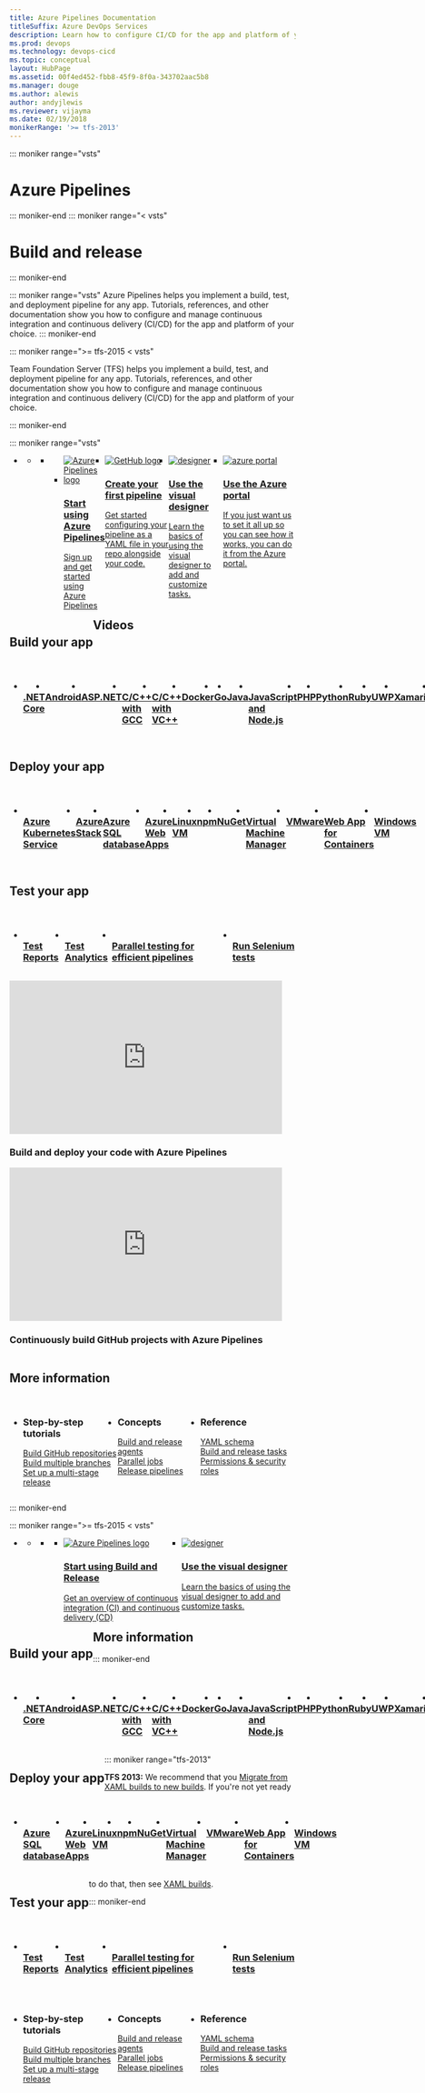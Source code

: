 ```yaml
---
title: Azure Pipelines Documentation
titleSuffix: Azure DevOps Services
description: Learn how to configure CI/CD for the app and platform of your choice using Azure Pipelines and Team Foundation Server (TFS). Includes tutorials, references, and other documentation.
ms.prod: devops
ms.technology: devops-cicd
ms.topic: conceptual
layout: HubPage 
ms.assetid: 00f4ed452-fbb8-45f9-8f0a-343702aac5b8  
ms.manager: douge
ms.author: alewis
author: andyjlewis
ms.reviewer: vijayma
ms.date: 02/19/2018
monikerRange: '>= tfs-2013'
---
```


::: moniker range="vsts"
# Azure Pipelines
::: moniker-end
::: moniker range="< vsts"
# Build and release
::: moniker-end

::: moniker range="vsts"
Azure Pipelines helps you implement a build, test, and deployment pipeline for any app.
Tutorials, references, and other documentation show you how to configure and manage continuous integration and continuous delivery (CI/CD) for the app and platform of your choice.
::: moniker-end

::: moniker range=">= tfs-2015 < vsts"

Team Foundation Server (TFS) helps you implement a build, test, and deployment pipeline for any app.
Tutorials, references, and other documentation show you how to configure and manage continuous integration and continuous delivery (CI/CD) for the app and platform of your choice.

::: moniker-end

::: moniker range="vsts"

<div id="main" class="v2">
    <div class="container">
        <ul class="pivots">
            <li>
                <a href="#index"></a>
                <ul id="index">
                    <li class="panelItem" data-index="0">
                        <a class="singlePanelNavItem selected" style="display: none" href="#indexA" data-linktype="self-bookmark"></a>
                        <ul class="panelContent singlePanelContent" id="indexA" style="margin-top: 0px; display: flex; float: left; border: none;">
                            <li class="fullSpan">
                                <a href="#index1"></a>
                                <ul id="index1" class="cardsF panelContent singlePanelContent cols cols4" style="float: left; display: flex;">
                                    <li>
                                        <a href="get-started/index.md">
                                            <div class="cardSize">
                                                <div class="cardPadding">
                                                    <div class="card">
                                                        <div class="cardImageOuter">
                                                            <div class="cardImage">
                                                                <img src="../_img/index/devopsiconpipelines96.svg" alt="Azure Pipelines logo" />
                                                            </div>
                                                        </div>
                                                        <div class="cardText">
                                                            <h3>Start using Azure Pipelines</h3>
                                                            <p>Sign up and get started using Azure Pipelines</p>
                                                        </div>
                                                    </div>
                                                </div>
                                            </div>
                                        </a>
                                    </li>
                                    <li>
                                        <a href="get-started-yaml.md">
                                            <div class="cardSize">
                                                <div class="cardPadding">
                                                    <div class="card">
                                                        <div class="cardImageOuter">
                                                            <div class="cardImage">
                                                                <img src="https://docs.microsoft.com/media/logos/logo_octokitty.svg" alt="GetHub logo" />
                                                            </div>
                                                        </div>
                                                        <div class="cardText">
                                                            <h3>Create your first pipeline</h3>
                                                            <p>Get started configuring your pipeline as a YAML file in your repo alongside your code.</p>
                                                        </div>
                                                    </div>
                                                </div>
                                            </div>
                                        </a>
                                    </li>
                                    <li>
                                        <a href="get-started-designer.md">
                                            <div class="cardSize">
                                                <div class="cardPadding">
                                                    <div class="card">
                                                        <div class="cardImageOuter">
                                                            <div class="cardImage">
                                                                <img src="../_img/index/i_kanban.svg" alt="designer" />
                                                            </div>
                                                        </div>
                                                        <div class="cardText">
                                                            <h3>Use the visual designer</h3>
                                                            <p>Learn the basics of using the visual designer to add and customize tasks.</p>
                                                        </div>
                                                    </div>
                                                </div>
                                            </div>
                                        </a>
                                    </li>
                                    <li>
                                        <a href="get-started-azure-devops-project.md">
                                            <div class="cardSize">
                                                <div class="cardPadding">
                                                    <div class="card">
                                                        <div class="cardImageOuter">
                                                            <div class="cardImage">
                                                                <img src="../_img/index/i_scrum.svg" alt="azure portal" />
                                                            </div>
                                                        </div>
                                                        <div class="cardText">
                                                            <h3>Use the Azure portal</h3>
                                                            <p>If you just want us to set it all up so you can see how it works, you can do it from the Azure portal.</p>
                                                        </div>
                                                    </div>
                                                </div>
                                            </div>
                                        </a>
                                    </li>
                                </ul>
                            </li>
                        </ul>
                    </li>
                </ul>
            </li>
        </ul>
        <a href="#index2"></a>
        <h2 style="float: left; display: flex;">Build your app</h2>
        <ul id="index2" class="cardsFTitle panelContent singlePanelContent cols cols4" style="float: left; display: flex!important;">
            <li>
                <a href="languages/dotnet-core.md">
                    <div class="cardSize">
                        <div class="cardPadding">
                            <div class="card ready x-hidden-focus">
                                <div class="cardImageOuter">
                                    <div class="cardImage" style='background-position: -50px 0px; background-image: url("_img/index/logo_aspnetcore.svg"); background-size: cover;'>
                                        <img style="display: none;" alt=".NET Core icon" src="_img/index/logo_aspnetcore.svg" data-linktype="external" data-hoverimage="_img/index/logo_aspnetcore.svg">
                                    </div>
                                </div>
                                <div class="cardText">
                                    <h3><br />.NET Core</h3>
                                </div>
                            </div>
                        </div>
                    </div>
                </a>
            </li>
            <li>
                <a href="languages/android.md">
                    <div class="cardSize">
                        <div class="cardPadding">
                            <div class="card ready x-hidden-focus">
                                <div class="cardImageOuter">
                                    <div class="cardImage" style='background-position: -50px 0px; background-image: url("https://docs.microsoft.com/media/logos/logo_android.svg"); background-size: cover;'>
                                        <img style="display: none;" alt="Android logo" src="https://docs.microsoft.com/media/logos/logo_android.svg" data-linktype="external" data-hoverimage="https://docs.microsoft.com/media/logos/logo_android.svg">
                                    </div>
                                </div>
                                <div class="cardText">
                                    <h3><br />Android</h3>
                                </div>
                            </div>
                        </div>
                    </div>
                </a>
            </li>
            <li>
                <a href="apps/aspnet/build-aspnet-4.md">
                    <div class="cardSize">
                        <div class="cardPadding">
                            <div class="card ready x-hidden-focus">
                                <div class="cardImageOuter">
                                    <div class="cardImage" style='background-position: -50px 0px; background-image: url("https://docs.microsoft.com/media/logos/logo_net.svg"); background-size: cover;'>
                                        <img style="display: none;" alt="ASP.NET logo" src="_img/index/logo_net.svg" data-linktype="external">
                                    </div>
                                </div>
                                <div class="cardText">
                                    <h3><br />ASP.NET</h3>
                                </div>
                            </div>
                        </div>
                    </div>
                </a>
            </li>
            <li>
                <a href="apps/c-cpp/gcc.md">
                    <div class="cardSize">
                        <div class="cardPadding">
                            <div class="card ready x-hidden-focus">
                                <div class="cardImageOuter">
                                    <div class="cardImage" style='background-position: -50px 0px; background-image: url("https://docs.microsoft.com/media/logos/logo_Cplusplus.svg"); background-size: cover;'>
                                        <img style="display: none;" alt="C++ logo" src="https://docs.microsoft.com/media/logos/logo_Cplusplus.svg" data-linktype="external" data-hoverimage="https://docs.microsoft.com/media/logos/logo_Cplusplus.svg">
                                    </div>
                                </div>
                                <div class="cardText">
                                    <h3><br />C/C++ with GCC</h3>
                                </div>
                            </div>
                        </div>
                    </div>
                </a>
            </li>
            <li>
                <a href="apps/windows/cpp.md">
                    <div class="cardSize">
                        <div class="cardPadding">
                            <div class="card ready x-hidden-focus">
                                <div class="cardImageOuter">
                                    <div class="cardImage" style='background-position: -50px 0px; background-image: url("https://docs.microsoft.com/media/logos/logo_visual-studio.svg"); background-size: cover;'>
                                        <img style="display: none;" alt="Visual Studio logo" src="https://docs.microsoft.com/media/logos/logo_visual-studio.svg" data-linktype="external" data-hoverimage="https://docs.microsoft.com/media/logos/logo_visual-studio.svg">
                                    </div>
                                </div>
                                <div class="cardText">
                                    <h3><br />C/C++ with VC++</h3>
                                </div>
                            </div>
                        </div>
                    </div>
                </a>
            </li>
            <li>
                <a href="languages/docker.md">
                    <div class="cardSize">
                        <div class="cardPadding">
                            <div class="card ready x-hidden-focus">
                                <div class="cardImageOuter">
                                    <div class="cardImage" style='background-position: -50px 0px; background-image: url("_img/index/logo_dockercontainer.svg"); background-size: cover;'>
                                        <img style="display: none;" alt="Docker logo" src="_img/index/logo_dockercontainer.svg" data-linktype="external" data-hoverimage="_img/index/logo_dockercontainer.svg">
                                    </div>
                                </div>
                                <div class="cardText">
                                    <h3><br />Docker</h3>
                                </div>
                            </div>
                        </div>
                    </div>
                </a>
            </li>
            <li>
                <a href="languages/go.md">
                    <div class="cardSize">
                        <div class="cardPadding">
                            <div class="card ready x-hidden-focus">
                                <div class="cardImageOuter">
                                    <div class="cardImage" style='background-position: -50px 0px; background-image: url("_img/index/logo_go.svg"); background-size: cover;'>
                                        <img style="display: none;" alt="Go logo" src="_img/index/logo_go.svg" data-linktype="external" data-hoverimage="_img/index/logo_go.svg">
                                    </div>
                                </div>
                                <div class="cardText">
                                    <h3><br />Go</h3>
                                </div>
                            </div>
                        </div>
                    </div>
                </a>
            </li>
            <li>
                <a href="languages/java.md">
                    <div class="cardSize">
                        <div class="cardPadding">
                            <div class="card ready x-hidden-focus">
                                <div class="cardImageOuter">
                                    <div class="cardImage" style='background-position: -50px 0px; background-image: url("https://docs.microsoft.com/media/logos/logo_java.svg"); background-size: cover;'>
                                        <img style="display: none;" alt="Java logo" src="https://docs.microsoft.com/media/logos/logo_java.svg" data-linktype="external" data-hoverimage="https://docs.microsoft.com/media/logos/logo_java.svg">
                                    </div>
                                </div>
                                <div class="cardText">
                                    <h3><br />Java</h3>
                                </div>
                            </div>
                        </div>
                    </div>
                </a>
            </li>
            <li>
                <a href="languages/javascript.md">
                    <div class="cardSize">
                        <div class="cardPadding">
                            <div class="card ready x-hidden-focus">
                                <div class="cardImageOuter">
                                    <div class="cardImage" style='background-position: -50px 0px; background-image: url("_img/index/logo_nodejs.svg"); background-size: cover;'>
                                        <img style="display: none;" alt="Javascript VM logo" src="_img/index/logo_nodejs.svg" data-linktype="external" data-hoverimage="_img/index/logo_nodejs.svg">
                                    </div>
                                </div>
                                <div class="cardText">
                                    <h3><br />JavaScript and Node.js</h3>
                                </div>
                            </div>
                        </div>
                    </div>
                </a>
            </li>
            <li>
                <a href="languages/php.md">
                    <div class="cardSize">
                        <div class="cardPadding">
                            <div class="card ready x-hidden-focus">
                                <div class="cardImageOuter">
                                    <div class="cardImage" style='background-position: -50px 0px; background-image: url("https://docs.microsoft.com/media/logos/logo_php.svg"); background-size: cover;'>
                                        <img style="display: none;" alt="PHP logo" src="https://docs.microsoft.com/media/logos/logo_php.svg" data-linktype="external" data-hoverimage="https://docs.microsoft.com/media/logos/logo_php.svg">
                                    </div>
                                </div>
                                <div class="cardText">
                                    <h3><br />PHP</h3>
                                </div>
                            </div>
                        </div>
                    </div>
                </a>
            </li>
            <li>
                <a href="languages/python.md">
                    <div class="cardSize">
                        <div class="cardPadding">
                            <div class="card ready x-hidden-focus">
                                <div class="cardImageOuter">
                                    <div class="cardImage" style='background-position: -50px 0px; background-image: url("https://docs.microsoft.com/media/logos/logo_python.svg"); background-size: cover;'>
                                        <img style="display: none;" alt="Python logo" src="https://docs.microsoft.com/media/logos/logo_python.svg" data-linktype="external" data-hoverimage="https://docs.microsoft.com/media/logos/logo_python.svg">
                                    </div>
                                </div>
                                <div class="cardText">
                                    <h3><br />Python</h3>
                                </div>
                            </div>
                        </div>
                    </div>
                </a>
            </li>
            <li>
                <a href="languages/ruby.md">
                    <div class="cardSize">
                        <div class="cardPadding">
                            <div class="card ready x-hidden-focus">
                                <div class="cardImageOuter">
                                    <div class="cardImage" style='background-position: -50px 0px; background-image: url("https://docs.microsoft.com/media/logos/logo_ruby.svg"); background-size: cover;'>
                                        <img style="display: none;" alt="Ruby logo" src="https://docs.microsoft.com/media/logos/logo_ruby.svg" data-linktype="external" data-hoverimage="https://docs.microsoft.com/media/logos/logo_ruby.svg">
                                    </div>
                                </div>
                                <div class="cardText">
                                    <h3><br />Ruby</h3>
                                </div>
                            </div>
                        </div>
                    </div>
                </a>
            </li>
            <li>
                <a href="apps/windows/universal.md">
                    <div class="cardSize">
                        <div class="cardPadding">
                            <div class="card ready x-hidden-focus">
                                <div class="cardImageOuter">
                                    <div class="cardImage" style='background-position: -50px 0px; background-image: url("_img/index/logo_uwp.svg"); background-size: cover;'>
                                        <img style="display: none;" alt="UWP logo" src="_img/index/logo_uwp.svg" data-linktype="external" data-hoverimage="_img/index/logo_uwp.svg">
                                    </div>
                                </div>
                                <div class="cardText">
                                    <h3><br />UWP</h3>
                                </div>
                            </div>
                        </div>
                    </div>
                </a>
            </li>
            <li>
                <a href="languages/xamarin.md">
                    <div class="cardSize">
                        <div class="cardPadding">
                            <div class="card ready x-hidden-focus">
                                <div class="cardImageOuter">
                                    <div class="cardImage" style='background-position: -50px 0px; background-image: url("https://docs.microsoft.com/media/logos/logo_xamarin.svg"); background-size: cover;'>
                                        <img style="display: none;" alt="Xamarin logo" src="https://docs.microsoft.com/media/logos/logo_xamarin.svg" data-linktype="external" data-hoverimage="https://docs.microsoft.com/media/logos/logo_xamarin.svg">
                                    </div>
                                </div>
                                <div class="cardText">
                                    <h3><br />Xamarin</h3>
                                </div>
                            </div>
                        </div>
                    </div>
                </a>
            </li>
            <li>
                <a href="languages/xcode.md">
                    <div class="cardSize">
                        <div class="cardPadding">
                            <div class="card ready x-hidden-focus">
                                <div class="cardImageOuter">
                                    <div class="cardImage" style='background-position: -50px 0px; background-image: url("https://docs.microsoft.com/media/logos/logo_xcode.svg"); background-size: cover;'>
                                        <img style="display: none;" alt="XCode logo" src="https://docs.microsoft.com/media/logos/logo_xcode.svg" data-linktype="external" data-hoverimage="https://docs.microsoft.com/media/logos/logo_xcode.svg">
                                    </div>
                                </div>
                                <div class="cardText">
                                    <h3><br />Xcode</h3>
                                </div>
                            </div>
                        </div>
                    </div>
                </a>
            </li>
        </ul>
        <a href="#index3"></a>
        <h2 style="float: left; display: flex;">Deploy your app</h2>
        <ul id="index3" class="cardsFTitle panelContent singlePanelContent cols cols4" style="float: left; display: flex!important;">
            <li>
                <a href="apps/cd/deploy-aks.md">
                    <div class="cardSize">
                        <div class="cardPadding">
                            <div class="card ready x-hidden-focus">
                                <div class="cardImageOuter">
                                    <div class="cardImage" style='background-position: -50px 0px; background-image: url("https://docs.microsoft.com/azure/media/index/containerservice.svg"); background-size: cover;'>
                                        <img style="display: none;" alt="Azure Kubernetes Service logo" src="https://docs.microsoft.com/azure/media/index/containerservice.svg" data-linktype="external" data-hoverimage="https://docs.microsoft.com/azure/media/index/containerservice.svg">
                                    </div>
                                </div>
                                <div class="cardText">
                                    <h3><br />Azure Kubernetes Service</h3>
                                </div>
                            </div>
                        </div>
                    </div>
                </a>
            </li>
            <li>
                <a href="targets/azure-stack.md">
                    <div class="cardSize">
                        <div class="cardPadding">
                            <div class="card ready x-hidden-focus">
                                <div class="cardImageOuter">
                                    <div class="cardImage" style='background-position: -50px 0px; background-image: url("https://docs.microsoft.com/azure/media/index/azure-stack.svg"); background-size: cover;'>
                                        <img style="display: none;" alt="Azure Stack logo" src="https://docs.microsoft.com/azure/media/index/azure-stack.svg" data-linktype="external" data-hoverimage="https://docs.microsoft.com/azure/media/index/azure-stack.svg">
                                    </div>
                                </div>
                                <div class="cardText">
                                    <h3><br />Azure Stack</h3>
                                </div>
                            </div>
                        </div>
                    </div>
                </a>
            </li>
            <li>
                <a href="targets/azure-sqldb.md">
                    <div class="cardSize">
                        <div class="cardPadding">
                            <div class="card ready x-hidden-focus">
                                <div class="cardImageOuter">
                                    <div class="cardImage" style='background-position: -50px 0px; background-image: url("https://docs.microsoft.com/azure/media/index/sqldatabase.svg"); background-size: cover;'>
                                        <img style="display: none;" alt="Azure SQL Database icon" src="https://docs.microsoft.com/azure/media/index/sqldatabase.svg" data-linktype="external" data-hoverimage="https://docs.microsoft.com/azure/media/index/sqldatabase.svg">
                                    </div>
                                </div>
                                <div class="cardText">
                                    <h3><br />Azure SQL database</h3>
                                </div>
                            </div>
                        </div>
                    </div>
                </a>
            </li>
            <li>
                <a href="targets/webapp.md">
                    <div class="cardSize">
                        <div class="cardPadding">
                            <div class="card ready x-hidden-focus">
                                <div class="cardImageOuter">
                                    <div class="cardImage" style='background-position: -50px 0px; background-image: url("https://docs.microsoft.com/azure/media/index/app-service-web.svg"); background-size: cover;'>
                                        <img style="display: none;" alt="Azure Web Apps logo" src="https://docs.microsoft.com/azure/media/index/app-service-web.svg" data-linktype="external" data-hoverimage="https://docs.microsoft.com/azure/media/index/app-service-web.svg">
                                    </div>
                                </div>
                                <div class="cardText">
                                    <h3><br />Azure Web Apps</h3>
                                </div>
                            </div>
                        </div>
                    </div>
                </a>
            </li>
            <li>
                <a href="apps/cd/deploy-linuxvm-deploygroups.md">
                    <div class="cardSize">
                        <div class="cardPadding">
                            <div class="card ready x-hidden-focus">
                                <div class="cardImageOuter">
                                    <div class="cardImage" style='background-position: -50px 0px; background-image: url("https://docs.microsoft.com/media/logos/logo_linux-color.svg"); background-size: cover;'>
                                        <img style="display: none;" alt="Linux VM logo" src="https://docs.microsoft.com/media/logos/logo_linux-color.svg" data-linktype="external" data-hoverimage="https://docs.microsoft.com/media/logos/logo_linux-color.svg">
                                    </div>
                                </div>
                                <div class="cardText">
                                    <h3><br />Linux VM</h3>
                                </div>
                            </div>
                        </div>
                    </div>
                </a>
            </li>
            <li>
                <a href="artifacts/npm.md">
                    <div class="cardSize">
                        <div class="cardPadding">
                            <div class="card ready x-hidden-focus">
                                <div class="cardImageOuter">
                                    <div class="cardImage" style='background-position: -50px 0px; background-image: url("https://docs.microsoft.com/media/logos/logo_npm.svg"); background-size: cover;'>
                                        <img style="display: none;" alt="npm logo" src="https://docs.microsoft.com/media/logos/logo_npm.svg" data-linktype="external" data-hoverimage="https://docs.microsoft.com/media/logos/logo_npm.svg">
                                    </div>
                                </div>
                                <div class="cardText">
                                    <h3><br />npm</h3>
                                </div>
                            </div>
                        </div>
                    </div>
                </a>
            </li>
            <li>
                <a href="artifacts/nuget.md">
                    <div class="cardSize">
                        <div class="cardPadding">
                            <div class="card ready x-hidden-focus">
                                <div class="cardImageOuter">
                                    <div class="cardImage" style='background-position: -50px 0px; background-image: url("https://docs.microsoft.com/media/logos/logo_nuget.svg"); background-size: cover;'>
                                        <img style="display: none;" alt="NuGet logo" src="https://docs.microsoft.com/media/logos/logo_nuget.svg" data-linktype="external" data-hoverimage="https://docs.microsoft.com/media/logos/logo_nuget.svg">
                                    </div>
                                </div>
                                <div class="cardText">
                                    <h3><br />NuGet</h3>
                                </div>
                            </div>
                        </div>
                    </div>
                </a>
            </li>
            <li>
                <a href="targets/scvmm.md">
                    <div class="cardSize">
                        <div class="cardPadding">
                            <div class="card ready x-hidden-focus">
                                <div class="cardImageOuter">
                                    <div class="cardImage" style='background-position: -50px 0px; background-image: url("https://docs.microsoft.com/azure/media/index/virtualmachine.svg"); background-size: cover;'>
                                        <img style="display: none;" alt="Virtual Machine Manager icon" src="https://docs.microsoft.com/azure/media/index/virtualmachine.svg" data-linktype="external" data-hoverimage="https://docs.microsoft.com/azure/media/index/virtualmachine.svg">
                                    </div>
                                </div>
                                <div class="cardText">
                                    <h3><br />Virtual Machine Manager</h3>
                                </div>
                            </div>
                        </div>
                    </div>
                </a>
            </li>
            <li>
                <a href="targets/vmware.md">
                    <div class="cardSize">
                        <div class="cardPadding">
                            <div class="card ready x-hidden-focus">
                                <div class="cardImageOuter">
                                    <div class="cardImage" style='background-position: -50px 0px; background-image: url("https://docs.microsoft.com/azure/media/index/virtualmachine.svg"); background-size: cover;'>
                                        <img style="display: none;" alt="VMWare icon" src="https://docs.microsoft.com/azure/media/index/virtualmachine.svg" data-linktype="external" data-hoverimage="https://docs.microsoft.com/azure/media/index/virtualmachine.svg">
                                    </div>
                                </div>
                                <div class="cardText">
                                    <h3><br />VMware</h3>
                                </div>
                            </div>
                        </div>
                    </div>
                </a>
            </li>
            <li>
                <a href="apps/cd/deploy-docker-webapp.md">
                    <div class="cardSize">
                        <div class="cardPadding">
                            <div class="card ready x-hidden-focus">
                                <div class="cardImageOuter">
                                    <div class="cardImage" style='background-position: -50px 0px; background-image: url("https://docs.microsoft.com/azure/media/index/appservice.svg"); background-size: cover;'>
                                        <img style="display: none;" alt="Web App for Containers icon" src="https://docs.microsoft.com/azure/media/index/appservice.svg" data-linktype="external" data-hoverimage="https://docs.microsoft.com/azure/media/index/appservice.svg">
                                    </div>
                                </div>
                                <div class="cardText">
                                    <h3><br />Web App for Containers</h3>
                                </div>
                            </div>
                        </div>
                    </div>
                </a>
            </li>
            <li>
                <a href="apps/cd/deploy-webdeploy-iis-deploygroups.md">
                    <div class="cardSize">
                        <div class="cardPadding">
                            <div class="card ready x-hidden-focus">
                                <div class="cardImageOuter">
                                    <div class="cardImage" style='background-position: -50px 0px; background-image: url("https://docs.microsoft.com/azure/media/index/virtualmachine.svg"); background-size: cover;'>
                                        <img style="display: none;" alt="Windows VM icon" src="https://docs.microsoft.com/azure/media/index/virtualmachine.svg" data-linktype="external" data-hoverimage="https://docs.microsoft.com/azure/media/index/virtualmachine.svg">
                                    </div>
                                </div>
                                <div class="cardText">
                                    <h3><br />Windows VM</h3>
                                </div>
                            </div>
                        </div>
                    </div>
                </a>
            </li>
        </ul>
        <a href="#index4"></a>
        <h2 style="float: left; display: flex;">Test your app</h2>
        <ul id="index4" class="cardsFTitle panelContent singlePanelContent cols cols4" style="float: left; display: flex!important;">
            <li>
                <a href="test/review-continuous-test-results-after-build.md">
                    <div class="cardSize">
                        <div class="cardPadding">
                            <div class="card ready x-hidden-focus">
                                <div class="cardImageOuter">
                                    <div class="cardImage" style='background-position: -50px 0px; background-image: url("../_img/index/i_code-quality.svg"); background-size: cover;'>
                                        <img style="display: none;" alt="Test reports icon" src="../_img/index/i_code-quality.svg" data-linktype="external" data-hoverimage="../_img/index/i_code-quality.svg">
                                    </div>
                                </div>
                                <div class="cardText">
                                    <h3><br />Test Reports</h3>
                                </div>
                            </div>
                        </div>
                    </div>
                </a>
            </li>
            <li>
                <a href="test/test-analytics.md">
                    <div class="cardSize">
                        <div class="cardPadding">
                            <div class="card ready x-hidden-focus">
                                <div class="cardImageOuter">
                                    <div class="cardImage" style='background-position: -50px 0px; background-image: url("../_img/index/i_analytics.svg"); background-size: cover;'>
                                        <img style="display: none;" alt="Test Analytics icon" src="../_img/index/i_analytics.svg" data-linktype="external" data-hoverimage="../_img/index/i_analytics.svg">
                                    </div>
                                </div>
                                <div class="cardText">
                                    <h3><br />Test Analytics</h3>
                                </div>
                            </div>
                        </div>
                    </div>
                </a>
            </li>
            <li>
                <a href="test/parallel-testing-any-test-runner.md">
                    <div class="cardSize">
                        <div class="cardPadding">
                            <div class="card ready x-hidden-focus">
                                <div class="cardImageOuter">
                                    <div class="cardImage" style='background-position: -50px 0px; background-image: url("../_img/index/i_load-testing.svg"); background-size: cover;'>
                                        <img style="display: none;" alt="Parallel testing icon" src="../_img/index/i_load-testing.svg" data-linktype="external" data-hoverimage="../_img/index/i_load-testing.svg">
                                    </div>
                                </div>
                                <div class="cardText">
                                    <h3><br />Parallel testing for efficient pipelines</h3>
                                </div>
                            </div>
                        </div>
                    </div>
                </a>
            </li>
            <li>
                <a href="test/continuous-test-selenium.md">
                    <div class="cardSize">
                        <div class="cardPadding">
                            <div class="card ready x-hidden-focus">
                                <div class="cardImageOuter">
                                    <div class="cardImage" style='background-position: -50px 0px; background-image: url("../_img/index/i_unit-testing.svg"); background-size: cover;'>
                                        <img style="display: none;" alt="Test icon" src="../_img/index/i_unit-testing.svg" data-linktype="external" data-hoverimage="../_img/index/i_unit-testing.svg">
                                    </div>
                                </div>
                                <div class="cardText">
                                    <h3><br />Run Selenium tests</h3>
                                </div>
                            </div>
                        </div>
                    </div>
                </a>
            </li>
        </ul>
        <h2> Videos</h2>
        <div style="float:left;margin-right:40px">
            <iframe src="https://channel9.msdn.com/Events/Microsoft-Azure/Azure-DevOps-Launch-2018/A101/player" width="480" height="270" allowFullScreen frameBorder="0"></iframe>
            <h3>Build and deploy your code with Azure Pipelines</h3>
        </div>
        <div style="float:left">
            <iframe src="https://channel9.msdn.com/Events/Microsoft-Azure/Azure-DevOps-Launch-2018/A102/player" width="480" height="270" allowFullScreen frameBorder="0"></iframe>
            <h3>Continuously build GitHub projects with Azure Pipelines</h3>
        </div>
        <div style="clear:left"></div>
        <h2> More information</h2>
        <ul class="panelContent cardsF cols cols3" style="float: left; display: flex;">
            <li>
                <div class="cardSize">
                    <div class="cardPadding">
                        <div class="card">
                            <div class="cardText">
                                <h3>Step-by-step tutorials</h3>
                                <p>
                                    <a href="repos/github.md">Build GitHub repositories</a><br />
                                    <a href="build/ci-build-git.md">Build multiple branches</a><br />
                                    <a href="release/define-multistage-release-process.md">Set up a multi-stage release</a><br />
                                </p>
                            </div>
                        </div>
                    </div>
                </div>
            </li>
            <li>
                <div class="cardSize">
                    <div class="cardPadding">
                        <div class="card">
                            <div class="cardText">
                                <h3>Concepts</h3>
                                <p>
                                    <a href="agents/agents.md">Build and release agents</a><br />
                                    <a href="licensing/concurrent-jobs.md">Parallel jobs</a><br />
                                    <a href="release/index.md">Release pipelines</a><br />
                                </p>
                            </div>
                        </div>
                    </div>
                </div>
            </li>
            <li>
                <div class="cardSize">
                    <div class="cardPadding">
                        <div class="card">
                            <div class="cardText">
                                <h3>Reference</h3>
                                <p>
                                    <a href="yaml-schema.md">YAML schema</a><br />
                                    <a href="process/tasks.md">Build and release tasks</a><br />
                                    <a href="policies/permissions.md">Permissions &amp; security roles</a><br />
                                </p>
                            </div>
                        </div>
                    </div>
                </div>
            </li>
        </ul>
    </div>
</div>

::: moniker-end

::: moniker range=">= tfs-2015 < vsts"

<div id="main" class="v2">
    <div class="container">
        <ul class="pivots">
            <li>
                <a href="#index"></a>
                <ul id="index">
                    <li class="panelItem" data-index="0">
                        <a class="singlePanelNavItem selected" style="display: none" href="#indexA" data-linktype="self-bookmark"></a>
                        <ul class="panelContent singlePanelContent" id="indexA" style="margin-top: 0px; display: flex; float: left; border: none;">
                            <li class="fullSpan">
                                <a href="#index1"></a>
                                <ul id="index1" class="cardsF panelContent singlePanelContent cols cols4" style="float: left; display: flex;">
                                    <li>
                                        <a href="overview.md">
                                            <div class="cardSize">
                                                <div class="cardPadding">
                                                    <div class="card">
                                                        <div class="cardImageOuter">
                                                            <div class="cardImage">
                                                                <img src="../_img/index/devopsiconpipelines96.svg" alt="Azure Pipelines logo" />
                                                            </div>
                                                        </div>
                                                        <div class="cardText">
                                                            <h3>Start using Build and Release</h3>
                                                            <p>Get an overview of continuous integration (CI) and continuous delivery (CD)</p>
                                                        </div>
                                                    </div>
                                                </div>
                                            </div>
                                        </a>
                                    </li>
                                    <li>
                                        <a href="get-started-designer.md">
                                            <div class="cardSize">
                                                <div class="cardPadding">
                                                    <div class="card">
                                                        <div class="cardImageOuter">
                                                            <div class="cardImage">
                                                                <img src="../_img/index/i_kanban.svg" alt="designer" />
                                                            </div>
                                                        </div>
                                                        <div class="cardText">
                                                            <h3>Use the visual designer</h3>
                                                            <p>Learn the basics of using the visual designer to add and customize tasks.</p>
                                                        </div>
                                                    </div>
                                                </div>
                                            </div>
                                        </a>
                                    </li>
                                </ul>
                            </li>
                        </ul>
                    </li>
                </ul>
            </li>
        </ul>
        <a href="#index2"></a>
        <h2 style="float: left; display: flex;">Build your app</h2>
        <ul id="index2" class="cardsFTitle panelContent singlePanelContent cols cols4" style="float: left; display: flex!important;">
            <li>
                <a href="languages/dotnet-core.md">
                    <div class="cardSize">
                        <div class="cardPadding">
                            <div class="card ready x-hidden-focus">
                                <div class="cardImageOuter">
                                    <div class="cardImage" style='background-position: -50px 0px; background-image: url("_img/index/logo_aspnetcore.svg"); background-size: cover;'>
                                        <img style="display: none;" alt=".NET Core icon" src="_img/index/logo_aspnetcore.svg" data-linktype="external" data-hoverimage="_img/index/logo_aspnetcore.svg">
                                    </div>
                                </div>
                                <div class="cardText">
                                    <h3><br />.NET Core</h3>
                                </div>
                            </div>
                        </div>
                    </div>
                </a>
            </li>
            <li>
                <a href="languages/android.md">
                    <div class="cardSize">
                        <div class="cardPadding">
                            <div class="card ready x-hidden-focus">
                                <div class="cardImageOuter">
                                    <div class="cardImage" style='background-position: -50px 0px; background-image: url("https://docs.microsoft.com/media/logos/logo_android.svg"); background-size: cover;'>
                                        <img style="display: none;" alt="Android logo" src="https://docs.microsoft.com/media/logos/logo_android.svg" data-linktype="external" data-hoverimage="https://docs.microsoft.com/media/logos/logo_android.svg">
                                    </div>
                                </div>
                                <div class="cardText">
                                    <h3><br />Android</h3>
                                </div>
                            </div>
                        </div>
                    </div>
                </a>
            </li>
            <li>
                <a href="apps/aspnet/build-aspnet-4.md">
                    <div class="cardSize">
                        <div class="cardPadding">
                            <div class="card ready x-hidden-focus">
                                <div class="cardImageOuter">
                                    <div class="cardImage" style='background-position: -50px 0px; background-image: url("https://docs.microsoft.com/media/logos/logo_net.svg"); background-size: cover;'>
                                        <img style="display: none;" alt="ASP.NET logo" src="_img/index/logo_net.svg" data-linktype="external">
                                    </div>
                                </div>
                                <div class="cardText">
                                    <h3><br />ASP.NET</h3>
                                </div>
                            </div>
                        </div>
                    </div>
                </a>
            </li>
            <li>
                <a href="apps/c-cpp/gcc.md">
                    <div class="cardSize">
                        <div class="cardPadding">
                            <div class="card ready x-hidden-focus">
                                <div class="cardImageOuter">
                                    <div class="cardImage" style='background-position: -50px 0px; background-image: url("https://docs.microsoft.com/media/logos/logo_Cplusplus.svg"); background-size: cover;'>
                                        <img style="display: none;" alt="C++ logo" src="https://docs.microsoft.com/media/logos/logo_Cplusplus.svg" data-linktype="external" data-hoverimage="https://docs.microsoft.com/media/logos/logo_Cplusplus.svg">
                                    </div>
                                </div>
                                <div class="cardText">
                                    <h3><br />C/C++ with GCC</h3>
                                </div>
                            </div>
                        </div>
                    </div>
                </a>
            </li>
            <li>
                <a href="apps/windows/cpp.md">
                    <div class="cardSize">
                        <div class="cardPadding">
                            <div class="card ready x-hidden-focus">
                                <div class="cardImageOuter">
                                    <div class="cardImage" style='background-position: -50px 0px; background-image: url("https://docs.microsoft.com/media/logos/logo_visual-studio.svg"); background-size: cover;'>
                                        <img style="display: none;" alt="Visual Studio logo" src="https://docs.microsoft.com/media/logos/logo_visual-studio.svg" data-linktype="external" data-hoverimage="https://docs.microsoft.com/media/logos/logo_visual-studio.svg">
                                    </div>
                                </div>
                                <div class="cardText">
                                    <h3><br />C/C++ with VC++</h3>
                                </div>
                            </div>
                        </div>
                    </div>
                </a>
            </li>
            <li>
                <a href="languages/docker.md">
                    <div class="cardSize">
                        <div class="cardPadding">
                            <div class="card ready x-hidden-focus">
                                <div class="cardImageOuter">
                                    <div class="cardImage" style='background-position: -50px 0px; background-image: url("_img/index/logo_dockercontainer.svg"); background-size: cover;'>
                                        <img style="display: none;" alt="Docker logo" src="_img/index/logo_dockercontainer.svg" data-linktype="external" data-hoverimage="_img/index/logo_dockercontainer.svg">
                                    </div>
                                </div>
                                <div class="cardText">
                                    <h3><br />Docker</h3>
                                </div>
                            </div>
                        </div>
                    </div>
                </a>
            </li>
            <li>
                <a href="languages/go.md">
                    <div class="cardSize">
                        <div class="cardPadding">
                            <div class="card ready x-hidden-focus">
                                <div class="cardImageOuter">
                                    <div class="cardImage" style='background-position: -50px 0px; background-image: url("_img/index/logo_go.svg"); background-size: cover;'>
                                        <img style="display: none;" alt="Go logo" src="_img/index/logo_go.svg" data-linktype="external" data-hoverimage="_img/index/logo_go.svg">
                                    </div>
                                </div>
                                <div class="cardText">
                                    <h3><br />Go</h3>
                                </div>
                            </div>
                        </div>
                    </div>
                </a>
            </li>
            <li>
                <a href="languages/java.md">
                    <div class="cardSize">
                        <div class="cardPadding">
                            <div class="card ready x-hidden-focus">
                                <div class="cardImageOuter">
                                    <div class="cardImage" style='background-position: -50px 0px; background-image: url("https://docs.microsoft.com/media/logos/logo_java.svg"); background-size: cover;'>
                                        <img style="display: none;" alt="Java logo" src="https://docs.microsoft.com/media/logos/logo_java.svg" data-linktype="external" data-hoverimage="https://docs.microsoft.com/media/logos/logo_java.svg">
                                    </div>
                                </div>
                                <div class="cardText">
                                    <h3><br />Java</h3>
                                </div>
                            </div>
                        </div>
                    </div>
                </a>
            </li>
            <li>
                <a href="languages/javascript.md">
                    <div class="cardSize">
                        <div class="cardPadding">
                            <div class="card ready x-hidden-focus">
                                <div class="cardImageOuter">
                                    <div class="cardImage" style='background-position: -50px 0px; background-image: url("_img/index/logo_nodejs.svg"); background-size: cover;'>
                                        <img style="display: none;" alt="Javascript VM logo" src="_img/index/logo_nodejs.svg" data-linktype="external" data-hoverimage="_img/index/logo_nodejs.svg">
                                    </div>
                                </div>
                                <div class="cardText">
                                    <h3><br />JavaScript and Node.js</h3>
                                </div>
                            </div>
                        </div>
                    </div>
                </a>
            </li>
            <li>
                <a href="languages/php.md">
                    <div class="cardSize">
                        <div class="cardPadding">
                            <div class="card ready x-hidden-focus">
                                <div class="cardImageOuter">
                                    <div class="cardImage" style='background-position: -50px 0px; background-image: url("https://docs.microsoft.com/media/logos/logo_php.svg"); background-size: cover;'>
                                        <img style="display: none;" alt="PHP logo" src="https://docs.microsoft.com/media/logos/logo_php.svg" data-linktype="external" data-hoverimage="https://docs.microsoft.com/media/logos/logo_php.svg">
                                    </div>
                                </div>
                                <div class="cardText">
                                    <h3><br />PHP</h3>
                                </div>
                            </div>
                        </div>
                    </div>
                </a>
            </li>
            <li>
                <a href="languages/python.md">
                    <div class="cardSize">
                        <div class="cardPadding">
                            <div class="card ready x-hidden-focus">
                                <div class="cardImageOuter">
                                    <div class="cardImage" style='background-position: -50px 0px; background-image: url("https://docs.microsoft.com/media/logos/logo_python.svg"); background-size: cover;'>
                                        <img style="display: none;" alt="Python logo" src="https://docs.microsoft.com/media/logos/logo_python.svg" data-linktype="external" data-hoverimage="https://docs.microsoft.com/media/logos/logo_python.svg">
                                    </div>
                                </div>
                                <div class="cardText">
                                    <h3><br />Python</h3>
                                </div>
                            </div>
                        </div>
                    </div>
                </a>
            </li>
            <li>
                <a href="languages/ruby.md">
                    <div class="cardSize">
                        <div class="cardPadding">
                            <div class="card ready x-hidden-focus">
                                <div class="cardImageOuter">
                                    <div class="cardImage" style='background-position: -50px 0px; background-image: url("https://docs.microsoft.com/media/logos/logo_ruby.svg"); background-size: cover;'>
                                        <img style="display: none;" alt="Ruby logo" src="https://docs.microsoft.com/media/logos/logo_ruby.svg" data-linktype="external" data-hoverimage="https://docs.microsoft.com/media/logos/logo_ruby.svg">
                                    </div>
                                </div>
                                <div class="cardText">
                                    <h3><br />Ruby</h3>
                                </div>
                            </div>
                        </div>
                    </div>
                </a>
            </li>
            <li>
                <a href="apps/windows/universal.md">
                    <div class="cardSize">
                        <div class="cardPadding">
                            <div class="card ready x-hidden-focus">
                                <div class="cardImageOuter">
                                    <div class="cardImage" style='background-position: -50px 0px; background-image: url("_img/index/logo_uwp.svg"); background-size: cover;'>
                                        <img style="display: none;" alt="UWP logo" src="_img/index/logo_uwp.svg" data-linktype="external" data-hoverimage="_img/index/logo_uwp.svg">
                                    </div>
                                </div>
                                <div class="cardText">
                                    <h3><br />UWP</h3>
                                </div>
                            </div>
                        </div>
                    </div>
                </a>
            </li>
            <li>
                <a href="languages/xamarin.md">
                    <div class="cardSize">
                        <div class="cardPadding">
                            <div class="card ready x-hidden-focus">
                                <div class="cardImageOuter">
                                    <div class="cardImage" style='background-position: -50px 0px; background-image: url("https://docs.microsoft.com/media/logos/logo_xamarin.svg"); background-size: cover;'>
                                        <img style="display: none;" alt="Xamarin logo" src="https://docs.microsoft.com/media/logos/logo_xamarin.svg" data-linktype="external" data-hoverimage="https://docs.microsoft.com/media/logos/logo_xamarin.svg">
                                    </div>
                                </div>
                                <div class="cardText">
                                    <h3><br />Xamarin</h3>
                                </div>
                            </div>
                        </div>
                    </div>
                </a>
            </li>
            <li>
                <a href="languages/xcode.md">
                    <div class="cardSize">
                        <div class="cardPadding">
                            <div class="card ready x-hidden-focus">
                                <div class="cardImageOuter">
                                    <div class="cardImage" style='background-position: -50px 0px; background-image: url("https://docs.microsoft.com/media/logos/logo_xcode.svg"); background-size: cover;'>
                                        <img style="display: none;" alt="XCode logo" src="https://docs.microsoft.com/media/logos/logo_xcode.svg" data-linktype="external" data-hoverimage="https://docs.microsoft.com/media/logos/logo_xcode.svg">
                                    </div>
                                </div>
                                <div class="cardText">
                                    <h3><br />Xcode</h3>
                                </div>
                            </div>
                        </div>
                    </div>
                </a>
            </li>
        </ul>
        <a href="#index3"></a>
        <h2 style="float: left; display: flex;">Deploy your app</h2>
        <ul id="index3" class="cardsFTitle panelContent singlePanelContent cols cols4" style="float: left; display: flex!important;">
            <li>
                <a href="targets/azure-sqldb.md">
                    <div class="cardSize">
                        <div class="cardPadding">
                            <div class="card ready x-hidden-focus">
                                <div class="cardImageOuter">
                                    <div class="cardImage" style='background-position: -50px 0px; background-image: url("https://docs.microsoft.com/azure/media/index/sqldatabase.svg"); background-size: cover;'>
                                        <img style="display: none;" alt="Azure SQL Database icon" src="https://docs.microsoft.com/azure/media/index/sqldatabase.svg" data-linktype="external" data-hoverimage="https://docs.microsoft.com/azure/media/index/sqldatabase.svg">
                                    </div>
                                </div>
                                <div class="cardText">
                                    <h3><br />Azure SQL database</h3>
                                </div>
                            </div>
                        </div>
                    </div>
                </a>
            </li>
            <li>
                <a href="targets/webapp.md">
                    <div class="cardSize">
                        <div class="cardPadding">
                            <div class="card ready x-hidden-focus">
                                <div class="cardImageOuter">
                                    <div class="cardImage" style='background-position: -50px 0px; background-image: url("https://docs.microsoft.com/azure/media/index/app-service-web.svg"); background-size: cover;'>
                                        <img style="display: none;" alt="Azure Web Apps logo" src="https://docs.microsoft.com/azure/media/index/app-service-web.svg" data-linktype="external" data-hoverimage="https://docs.microsoft.com/azure/media/index/app-service-web.svg">
                                    </div>
                                </div>
                                <div class="cardText">
                                    <h3><br />Azure Web Apps</h3>
                                </div>
                            </div>
                        </div>
                    </div>
                </a>
            </li>
            <li>
                <a href="apps/cd/deploy-linuxvm-deploygroups.md">
                    <div class="cardSize">
                        <div class="cardPadding">
                            <div class="card ready x-hidden-focus">
                                <div class="cardImageOuter">
                                    <div class="cardImage" style='background-position: -50px 0px; background-image: url("https://docs.microsoft.com/media/logos/logo_linux-color.svg"); background-size: cover;'>
                                        <img style="display: none;" alt="Linux VM logo" src="https://docs.microsoft.com/media/logos/logo_linux-color.svg" data-linktype="external" data-hoverimage="https://docs.microsoft.com/media/logos/logo_linux-color.svg">
                                    </div>
                                </div>
                                <div class="cardText">
                                    <h3><br />Linux VM</h3>
                                </div>
                            </div>
                        </div>
                    </div>
                </a>
            </li>
            <li>
                <a href="artifacts/npm.md">
                    <div class="cardSize">
                        <div class="cardPadding">
                            <div class="card ready x-hidden-focus">
                                <div class="cardImageOuter">
                                    <div class="cardImage" style='background-position: -50px 0px; background-image: url("https://docs.microsoft.com/media/logos/logo_npm.svg"); background-size: cover;'>
                                        <img style="display: none;" alt="npm logo" src="https://docs.microsoft.com/media/logos/logo_npm.svg" data-linktype="external" data-hoverimage="https://docs.microsoft.com/media/logos/logo_npm.svg">
                                    </div>
                                </div>
                                <div class="cardText">
                                    <h3><br />npm</h3>
                                </div>
                            </div>
                        </div>
                    </div>
                </a>
            </li>
            <li>
                <a href="artifacts/nuget.md">
                    <div class="cardSize">
                        <div class="cardPadding">
                            <div class="card ready x-hidden-focus">
                                <div class="cardImageOuter">
                                    <div class="cardImage" style='background-position: -50px 0px; background-image: url("https://docs.microsoft.com/media/logos/logo_nuget.svg"); background-size: cover;'>
                                        <img style="display: none;" alt="NuGet logo" src="https://docs.microsoft.com/media/logos/logo_nuget.svg" data-linktype="external" data-hoverimage="https://docs.microsoft.com/media/logos/logo_nuget.svg">
                                    </div>
                                </div>
                                <div class="cardText">
                                    <h3><br />NuGet</h3>
                                </div>
                            </div>
                        </div>
                    </div>
                </a>
            </li>
            <li>
                <a href="targets/scvmm.md">
                    <div class="cardSize">
                        <div class="cardPadding">
                            <div class="card ready x-hidden-focus">
                                <div class="cardImageOuter">
                                    <div class="cardImage" style='background-position: -50px 0px; background-image: url("https://docs.microsoft.com/azure/media/index/virtualmachine.svg"); background-size: cover;'>
                                        <img style="display: none;" alt="Virtual Machine Manager icon" src="https://docs.microsoft.com/azure/media/index/virtualmachine.svg" data-linktype="external" data-hoverimage="https://docs.microsoft.com/azure/media/index/virtualmachine.svg">
                                    </div>
                                </div>
                                <div class="cardText">
                                    <h3><br />Virtual Machine Manager</h3>
                                </div>
                            </div>
                        </div>
                    </div>
                </a>
            </li>
            <li>
                <a href="targets/vmware.md">
                    <div class="cardSize">
                        <div class="cardPadding">
                            <div class="card ready x-hidden-focus">
                                <div class="cardImageOuter">
                                    <div class="cardImage" style='background-position: -50px 0px; background-image: url("https://docs.microsoft.com/azure/media/index/virtualmachine.svg"); background-size: cover;'>
                                        <img style="display: none;" alt="VMWare icon" src="https://docs.microsoft.com/azure/media/index/virtualmachine.svg" data-linktype="external" data-hoverimage="https://docs.microsoft.com/azure/media/index/virtualmachine.svg">
                                    </div>
                                </div>
                                <div class="cardText">
                                    <h3><br />VMware</h3>
                                </div>
                            </div>
                        </div>
                    </div>
                </a>
            </li>
            <li>
                <a href="apps/cd/deploy-docker-webapp.md">
                    <div class="cardSize">
                        <div class="cardPadding">
                            <div class="card ready x-hidden-focus">
                                <div class="cardImageOuter">
                                    <div class="cardImage" style='background-position: -50px 0px; background-image: url("https://docs.microsoft.com/azure/media/index/appservice.svg"); background-size: cover;'>
                                        <img style="display: none;" alt="Web App for Containers icon" src="https://docs.microsoft.com/azure/media/index/appservice.svg" data-linktype="external" data-hoverimage="https://docs.microsoft.com/azure/media/index/appservice.svg">
                                    </div>
                                </div>
                                <div class="cardText">
                                    <h3><br />Web App for Containers</h3>
                                </div>
                            </div>
                        </div>
                    </div>
                </a>
            </li>
            <li>
                <a href="apps/cd/deploy-webdeploy-iis-deploygroups.md">
                    <div class="cardSize">
                        <div class="cardPadding">
                            <div class="card ready x-hidden-focus">
                                <div class="cardImageOuter">
                                    <div class="cardImage" style='background-position: -50px 0px; background-image: url("https://docs.microsoft.com/azure/media/index/virtualmachine.svg"); background-size: cover;'>
                                        <img style="display: none;" alt="Windows VM icon" src="https://docs.microsoft.com/azure/media/index/virtualmachine.svg" data-linktype="external" data-hoverimage="https://docs.microsoft.com/azure/media/index/virtualmachine.svg">
                                    </div>
                                </div>
                                <div class="cardText">
                                    <h3><br />Windows VM</h3>
                                </div>
                            </div>
                        </div>
                    </div>
                </a>
            </li>
        </ul>
        <a href="#index4"></a>
        <h2 style="float: left; display: flex;">Test your app</h2>
        <ul id="index4" class="cardsFTitle panelContent singlePanelContent cols cols4" style="float: left; display: flex!important;">
            <li>
                <a href="test/review-continuous-test-results-after-build.md">
                    <div class="cardSize">
                        <div class="cardPadding">
                            <div class="card ready x-hidden-focus">
                                <div class="cardImageOuter">
                                    <div class="cardImage" style='background-position: -50px 0px; background-image: url("../_img/index/i_code-quality.svg"); background-size: cover;'>
                                        <img style="display: none;" alt="Test reports icon" src="../_img/index/i_code-quality.svg" data-linktype="external" data-hoverimage="../_img/index/i_code-quality.svg">
                                    </div>
                                </div>
                                <div class="cardText">
                                    <h3><br />Test Reports</h3>
                                </div>
                            </div>
                        </div>
                    </div>
                </a>
            </li>
            <li>
                <a href="test/test-analytics.md">
                    <div class="cardSize">
                        <div class="cardPadding">
                            <div class="card ready x-hidden-focus">
                                <div class="cardImageOuter">
                                    <div class="cardImage" style='background-position: -50px 0px; background-image: url("../_img/index/i_analytics.svg"); background-size: cover;'>
                                        <img style="display: none;" alt="Test Analytics icon" src="../_img/index/i_analytics.svg" data-linktype="external" data-hoverimage="../_img/index/i_analytics.svg">
                                    </div>
                                </div>
                                <div class="cardText">
                                    <h3><br />Test Analytics</h3>
                                </div>
                            </div>
                        </div>
                    </div>
                </a>
            </li>
            <li>
                <a href="test/parallel-testing-any-test-runner.md">
                    <div class="cardSize">
                        <div class="cardPadding">
                            <div class="card ready x-hidden-focus">
                                <div class="cardImageOuter">
                                    <div class="cardImage" style='background-position: -50px 0px; background-image: url("../_img/index/i_load-testing.svg"); background-size: cover;'>
                                        <img style="display: none;" alt="Parallel testing icon" src="../_img/index/i_load-testing.svg" data-linktype="external" data-hoverimage="../_img/index/i_load-testing.svg">
                                    </div>
                                </div>
                                <div class="cardText">
                                    <h3><br />Parallel testing for efficient pipelines</h3>
                                </div>
                            </div>
                        </div>
                    </div>
                </a>
            </li>
            <li>
                <a href="test/continuous-test-selenium.md">
                    <div class="cardSize">
                        <div class="cardPadding">
                            <div class="card ready x-hidden-focus">
                                <div class="cardImageOuter">
                                    <div class="cardImage" style='background-position: -50px 0px; background-image: url("../_img/index/i_unit-testing.svg"); background-size: cover;'>
                                        <img style="display: none;" alt="Test icon" src="../_img/index/i_unit-testing.svg" data-linktype="external" data-hoverimage="../_img/index/i_unit-testing.svg">
                                    </div>
                                </div>
                                <div class="cardText">
                                    <h3><br />Run Selenium tests</h3>
                                </div>
                            </div>
                        </div>
                    </div>
                </a>
            </li>
        </ul>
        <h2> More information</h2>
        <ul class="panelContent cardsF cols cols3" style="float: left; display: flex;">
            <li>
                <div class="cardSize">
                    <div class="cardPadding">
                        <div class="card">
                            <div class="cardText">
                                <h3>Step-by-step tutorials</h3>
                                <p>
                                    <a href="repos/github.md">Build GitHub repositories</a><br />
                                    <a href="build/ci-build-git.md">Build multiple branches</a><br />
                                    <a href="release/define-multistage-release-process.md">Set up a multi-stage release</a><br />
                                </p>
                            </div>
                        </div>
                    </div>
                </div>
            </li>
            <li>
                <div class="cardSize">
                    <div class="cardPadding">
                        <div class="card">
                            <div class="cardText">
                                <h3>Concepts</h3>
                                <p>
                                    <a href="agents/agents.md">Build and release agents</a><br />
                                    <a href="licensing/concurrent-jobs.md">Parallel jobs</a><br />
                                    <a href="release/index.md">Release pipelines</a><br />
                                </p>
                            </div>
                        </div>
                    </div>
                </div>
            </li>
            <li>
                <div class="cardSize">
                    <div class="cardPadding">
                        <div class="card">
                            <div class="cardText">
                                <h3>Reference</h3>
                                <p>
                                    <a href="yaml-schema.md">YAML schema</a><br />
                                    <a href="process/tasks.md">Build and release tasks</a><br />
                                    <a href="policies/permissions.md">Permissions &amp; security roles</a><br />
                                </p>
                            </div>
                        </div>
                    </div>
                </div>
            </li>
        </ul>
    </div>
</div>

::: moniker-end

::: moniker range="tfs-2013"

**TFS 2013:** We recommend that you [Migrate from XAML builds to new builds](build/migrate-from-xaml-builds.md). If you're not yet ready to do that, then see [XAML builds](http://msdn.microsoft.com/library/ms181709%28v=vs.120%29.aspx).

::: moniker-end
